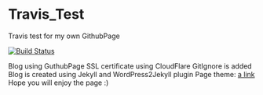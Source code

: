 # Travis_Test
Travis test for my own GithubPage

[![Build Status](https://travis-ci.org/dr4gon37/GithubPage.svg?branch=master)](https://travis-ci.org/dr4gon37/GithubPage)


Blog using GuthubPage
SSL certificate using CloudFlare
GitIgnore is added
Blog is created using Jekyll and WordPress2Jekyll plugin
Page theme: [a link](https://github.com/BlackrockDigital/startbootstrap-clean-blog-jekyll)
Hope you will enjoy the page :)
